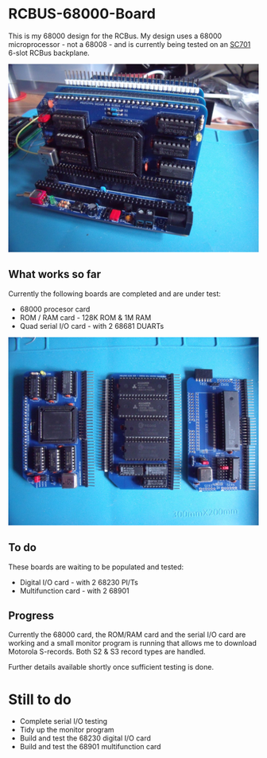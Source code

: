 # RCBUS-68000-Board

This is my 68000 design for the RCBus. My design uses a 68000 microprocessor - not a 68008 - and is currently being tested on an [SC701](https://smallcomputercentral.com/rcbus/sc700-series/sc701-rcbus-backplane/) 6-slot RCBus backplane.

![](./images/RCBus68000.JPG)

## What works so far
Currently the following boards are completed and are under test:
* 68000 procesor card
* ROM / RAM card - 128K ROM & 1M RAM
* Quad serial I/O card - with 2 68681 DUARTs

![](./images/RCBusBoards.JPG)

## To do
These boards are waiting to be populated and tested:
* Digital I/O card - with 2 68230 PI/Ts
* Multifunction card - with 2 68901

## Progress
Currently the 68000 card, the ROM/RAM card and the serial I/O card are working and a small monitor program is running that allows me to download Motorola S-records. Both S2 & S3 record types are handled.

Further details available shortly once sufficient testing is done.

# Still to do
* Complete serial I/O testing
* Tidy up the monitor program
* Build and test the 68230 digital I/O card
* Build and test the 68901 multifunction card
